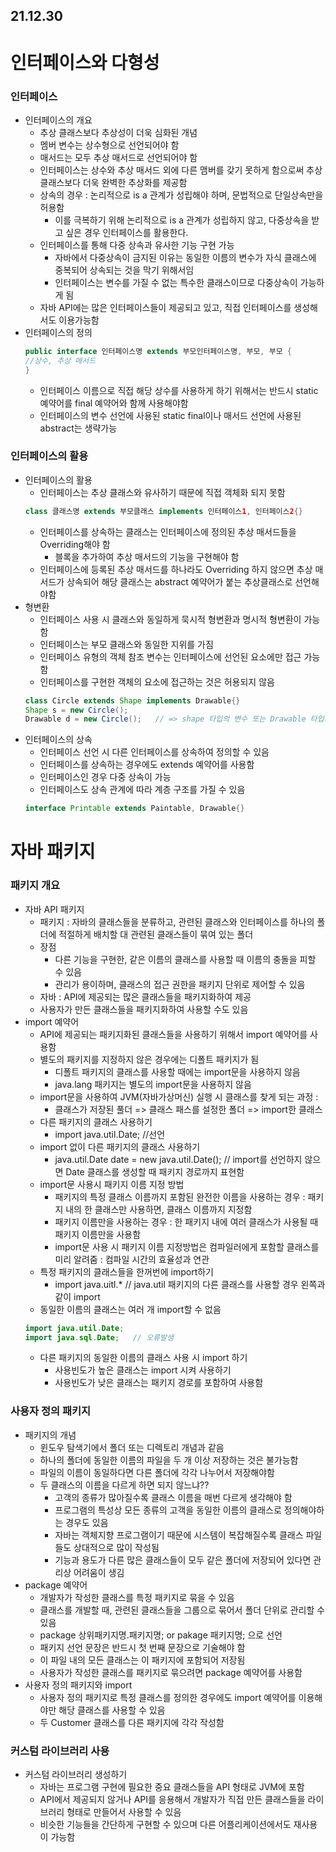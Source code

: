 ## 21.12.30

# 인터페이스와 다형성
### 인터페이스
- 인터페이스의 개요
  + 추상 클래스보다 추상성이 더욱 심화된 개념
  + 멤버 변수는 상수형으로 선언되어야 함
  + 매서드는 모두 추상 매서드로 선언되어야 함
  + 인터페이스는 상수와 추상 매서드 외에 다른 맴버를 갖기 못하게 함으로써 추상 클래스보다 더욱 완벽한 추상화를 제공함
  + 상속의 경우 : 논리적으로 is a 관계가 성립해야 하며, 문법적으로 단일상속만을 허용함
    * 이를 극복하기 위해 논리적으로 is a 관계가 성립하지 않고, 다중상속을 받고 싶은 경우 인터페이스를 활용한다.
  + 인터페이스를 통해 다중 상속과 유사한 기능 구현 가능
    * 자바에서 다중상속이 금지된 이유는 동일한 이름의 변수가 자식 클래스에 중복되어 상속되는 것을 막기 위해서임
    * 인터페이스는 변수를 가질 수 없는 특수한 클래스이므로 다중상속이 가능하게 됨
  + 자바 API에는 많은 인터페이스들이 제공되고 있고, 직접 인터페이스를 생성해서도 이용가능함
- 인터페이스의 정의
  ```java
  public interface 인터페이스명 extends 부모인터페이스명, 부모, 부모 {
  //상수, 추상 메서드
  }
  ```
  + 인터페이스 이름으로 직접 해당 상수를 사용하게 하기 위해서는 반드시 static 예약어를 final 예약어와 함께 사용해야함
  + 인터페이스의 변수 선언에 사용된 static final이나 매서드 선언에 사용된 abstract는 생략가능
### 인터페이스의 활용
- 인터페이스의 활용
  + 인터페이스는 추상 클래스와 유사하기 때문에 직접 객체화 되지 못함
  ```java
  class 클래스명 extends 부모클래스 implements 인터페이스1, 인터페이스2{}
  ```
  + 인터페이스를 상속하는 클래스는 인터페이스에 정의된 추상 매서드들을 Overriding해야 함
    * 블록을 추가하여 추상 매서드의 기능을 구현해야 함
  + 인터페이스에 등록된 추상 매서드를 하나라도 Overriding 하지 않으면 추상 매서드가 상속되어 해당 클래스는 abstract 예약어가 붙는 추상클래스로 선언해야함
- 형변환
  + 인터페이스 사용 시 클래스와 동일하게 묵시적 형변환과 명시적 형변환이 가능함
  + 인터페이스는 부모 클래스와 동일한 지위를 가짐
  + 인터페이스 유형의 객체 참조 변수는 인터페이스에 선언된 요소에만 접근 가능함
  + 인터페이스를 구현한 객체의 요소에 접근하는 것은 허용되지 않음
  ```java
  class Circle extends Shape implements Drawable{}
  Shape s = new Circle();
  Drawable d = new Circle();   // => shape 타입의 변수 또는 Drawable 타입의 변수에도 Circle로 할당가능
  ```
- 인터페이스의 상속
  + 인터페이스 선언 시 다른 인터페이스를 상속하여 정의할 수 있음
  + 인터페이스를 상속하는 경우에도 extends 예약어를 사용함
  + 인터페이스인 경우 다중 상속이 가능
  + 인터페이스도 상속 관계에 따라 계층 구조를 가질 수 있음
  ```java
  interface Printable extends Paintable, Drawable{}
  ```
# 자바 패키지
### 패키지 개요
- 자바 API 패키지
  + 패키지 : 자바의 클래스들을 분류하고, 관련된 클래스와 인터페이스를 하나의 폴더에 적절하게 배치할 대 관련된 클래스들이 묶여 있는 폴더
  + 장점
    * 다른 기능을 구현한, 같은 이름의 클래스를 사용할 때 이름의 충돌을 피할 수 있음
    * 관리가 용이하며, 클래스의 접근 권한을 패키지 단위로 제어할 수 있음
  + 자바 : API에 제공되는 많은 클래스들을 패키지화하여 제공
  + 사용자가 만든 클래스들을 패키지화하여 사용할 수도 있음
- import 예약어
  + API에 제공되는 패키지화된 클래스들을 사용하기 위해서 import 예약어를 사용함
  + 별도의 패키지를 지정하지 않은 경우에는 디폴트 패키지가 됨
    * 디폴트 패키지의 클래스를 사용할 때에는 import문을 사용하지 않음
    * java.lang 패키지는 별도의 import문을 사용하지 않음
  + import문을 사용하여 JVM(자바가상머신) 실행 시 클래스를 찾게 되는 과정 :
    * 클래스가 저장된 풀더 => 클래스 패스를 설정한 폴더 => import한 클래스
  + 다른 패키지의 클래스 사용하기
    * import java.util.Date; //선언
  + import 없이 다른 패키지의 클래스 사용하기
    * java.util.Date date = new java.util.Date(); // import를 선언하지 않으면 Date 클래스를 생성할 때 패키지 경로까지 표현함
  + import문 사용시 패키지 이름 지정 방법
    * 패키지의 특정 클래스 이름까지 포함된 완전한 이름을 사용하는 경우 : 패키지 내의 한 클래스만 사용하면, 클래스 이름까지 지정함
    * 패키지 이름만을 사용하는 경우 : 한 패키지 내에 여러 클래스가 사용될 때 패키지 이름만을 사용함
    * import문 사용 시 패키지 이름 지정방법은 컴파일러에게 포함할 클래스를 미리 알려줌 : 컴파일 시간의 효율성과 연관
  + 특정 패키지의 클래스들을 한꺼번에 import하기
    * import java.uitl.*  // java.util 패키지의 다른 클래스를 사용할 경우 왼쪽과 같이 import
  + 동일한 이름의 클래스는 여러 개 import할 수 없음
  ```java
  import java.util.Date;
  import java.sql.Date;   // 오류발생
  ```
  + 다른 패키지의 동일한 이름의 클래스 사용 시 import 하기
    * 사용빈도가 높은 클래스는 import 시켜 사용하기
    * 사용빈도가 낮은 클래스는 패키지 경로를 포함하여 사용함
### 사용자 정의 패키지
- 패키지의 개념
  + 윈도우 탐색기에서 폴더 또는 디렉토리 개념과 같음
  + 하나의 폴더에 동일한 이름의 파일을 두 개 이상 저장하는 것은 불가능함
  + 파일의 이름이 동일하다면 다른 폴더에 각각 나누어서 저장해야함
  + 두 클래스의 이름을 다르게 하면 되지 않느냐??
    * 고객의 종류가 많아질수록 클래스 이름을 매번 다르게 생각해야 함
    * 프로그램의 특성상 모든 종류의 고객을 동일한 이름의 클래스로 정의해야하는 경우도 있음
    * 자바는 객체지향 프로그램이기 때문에 시스템이 복잡해질수록 클래스 파일들도 상대적으로 많이 작성됨
    * 기능과 용도가 다른 많은 클래스들이 모두 같은 폴더에 저장되어 있다면 관리상 어려움이 생김 
- package 예약어
  +  개발자가 작성한 클래스를 특정 패키지로 묶을 수 있음
  +  클래스를 개발할 때, 관련된 클래스들을 그룹으로 묶어서 폴더 단위로 관리할 수 있음
  +  package 상위패키지명.패키지명; or pakage 패키지명; 으로 선언
  +  패키지 선언 문장은 반드시 첫 번째 문장으로 기술해야 함
  +  이 파일 내의 모든 클래스는 이 패키지에 포함되어 저장됨
  +  사용자가 작성한 클래스를 패키지로 묶으려면 package 예약어를 사용함
- 사용자 정의 패키지와 import
  + 사용자 정의 패키지로 특정 클래스를 정의한 경우에도 import 예약어를 이용해야만 해당 클래스를 사용할 수 있음
  + 두 Customer 클래스를 다른 패키지에 각각 작성함
### 커스텀 라이브러리 사용
- 커스텀 라이브러리 생성하기
  + 자바는 프로그램 구현에 필요한 중요 클래스들을 API 형태로 JVM에 포함
  + API에서 제공되지 않거나 API를 응용해서 개발자가 직접 만든 클래스들을 라이브러리 형태로 만들어서 사용할 수 있음
  + 비슷한 기능들을 간단하게 구현할 수 있으며 다른 어플리케이션에서도 재사용이 가능함
















